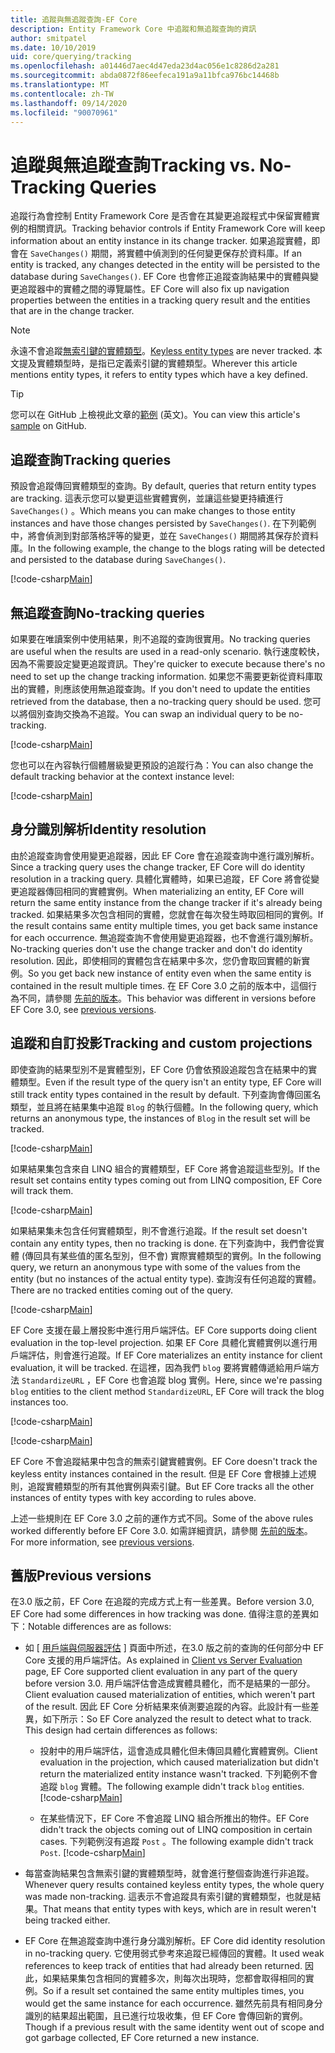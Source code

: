 ```yaml
---
title: 追蹤與無追蹤查詢-EF Core
description: Entity Framework Core 中追蹤和無追蹤查詢的資訊
author: smitpatel
ms.date: 10/10/2019
uid: core/querying/tracking
ms.openlocfilehash: a01446d7aec4d47eda23d4ac056e1c8286d2a281
ms.sourcegitcommit: abda0872f86eefeca191a9a11bfca976bc14468b
ms.translationtype: MT
ms.contentlocale: zh-TW
ms.lasthandoff: 09/14/2020
ms.locfileid: "90070961"
---
```

# <a name="tracking-vs-no-tracking-queries"></a><span data-ttu-id="9d611-103">追蹤與無追蹤查詢</span><span class="sxs-lookup"><span data-stu-id="9d611-103">Tracking vs. No-Tracking Queries</span></span>

<span data-ttu-id="9d611-104">追蹤行為會控制 Entity Framework Core 是否會在其變更追蹤程式中保留實體實例的相關資訊。</span><span class="sxs-lookup"><span data-stu-id="9d611-104">Tracking behavior controls if Entity Framework Core will keep information about an entity instance in its change tracker.</span></span> <span data-ttu-id="9d611-105">如果追蹤實體，即會在 `SaveChanges()` 期間，將實體中偵測到的任何變更保存於資料庫。</span><span class="sxs-lookup"><span data-stu-id="9d611-105">If an entity is tracked, any changes detected in the entity will be persisted to the database during `SaveChanges()`.</span></span> <span data-ttu-id="9d611-106">EF Core 也會修正追蹤查詢結果中的實體與變更追蹤器中的實體之間的導覽屬性。</span><span class="sxs-lookup"><span data-stu-id="9d611-106">EF Core will also fix up navigation properties between the entities in a tracking query result and the entities that are in the change tracker.</span></span>

> [!NOTE]
> <span data-ttu-id="9d611-107">永遠不會追蹤[無索引鍵的實體類型](xref:core/modeling/keyless-entity-types)。</span><span class="sxs-lookup"><span data-stu-id="9d611-107">[Keyless entity types](xref:core/modeling/keyless-entity-types) are never tracked.</span></span> <span data-ttu-id="9d611-108">本文提及實體類型時，是指已定義索引鍵的實體類型。</span><span class="sxs-lookup"><span data-stu-id="9d611-108">Wherever this article mentions entity types, it refers to entity types which have a key defined.</span></span>

> [!TIP]  
> <span data-ttu-id="9d611-109">您可以在 GitHub 上檢視此文章的[範例](https://github.com/dotnet/EntityFramework.Docs/tree/master/samples/core/Querying) \(英文\)。</span><span class="sxs-lookup"><span data-stu-id="9d611-109">You can view this article's [sample](https://github.com/dotnet/EntityFramework.Docs/tree/master/samples/core/Querying) on GitHub.</span></span>

## <a name="tracking-queries"></a><span data-ttu-id="9d611-110">追蹤查詢</span><span class="sxs-lookup"><span data-stu-id="9d611-110">Tracking queries</span></span>

<span data-ttu-id="9d611-111">預設會追蹤傳回實體類型的查詢。</span><span class="sxs-lookup"><span data-stu-id="9d611-111">By default, queries that return entity types are tracking.</span></span> <span data-ttu-id="9d611-112">這表示您可以變更這些實體實例，並讓這些變更持續進行 `SaveChanges()` 。</span><span class="sxs-lookup"><span data-stu-id="9d611-112">Which means you can make changes to those entity instances and have those changes persisted by `SaveChanges()`.</span></span> <span data-ttu-id="9d611-113">在下列範例中，將會偵測到對部落格評等的變更，並在 `SaveChanges()` 期間將其保存於資料庫。</span><span class="sxs-lookup"><span data-stu-id="9d611-113">In the following example, the change to the blogs rating will be detected and persisted to the database during `SaveChanges()`.</span></span>

[!code-csharp[Main](../../../samples/core/Querying/Tracking/Sample.cs#Tracking)]

## <a name="no-tracking-queries"></a><span data-ttu-id="9d611-114">無追蹤查詢</span><span class="sxs-lookup"><span data-stu-id="9d611-114">No-tracking queries</span></span>

<span data-ttu-id="9d611-115">如果要在唯讀案例中使用結果，則不追蹤的查詢很實用。</span><span class="sxs-lookup"><span data-stu-id="9d611-115">No tracking queries are useful when the results are used in a read-only scenario.</span></span> <span data-ttu-id="9d611-116">執行速度較快，因為不需要設定變更追蹤資訊。</span><span class="sxs-lookup"><span data-stu-id="9d611-116">They're quicker to execute because there's no need to set up the change tracking information.</span></span> <span data-ttu-id="9d611-117">如果您不需要更新從資料庫取出的實體，則應該使用無追蹤查詢。</span><span class="sxs-lookup"><span data-stu-id="9d611-117">If you don't need to update the entities retrieved from the database, then a no-tracking query should be used.</span></span> <span data-ttu-id="9d611-118">您可以將個別查詢交換為不追蹤。</span><span class="sxs-lookup"><span data-stu-id="9d611-118">You can swap an individual query to be no-tracking.</span></span>

[!code-csharp[Main](../../../samples/core/Querying/Tracking/Sample.cs#NoTracking)]

<span data-ttu-id="9d611-119">您也可以在內容執行個體層級變更預設的追蹤行為：</span><span class="sxs-lookup"><span data-stu-id="9d611-119">You can also change the default tracking behavior at the context instance level:</span></span>

[!code-csharp[Main](../../../samples/core/Querying/Tracking/Sample.cs#ContextDefaultTrackingBehavior)]

## <a name="identity-resolution"></a><span data-ttu-id="9d611-120">身分識別解析</span><span class="sxs-lookup"><span data-stu-id="9d611-120">Identity resolution</span></span>

<span data-ttu-id="9d611-121">由於追蹤查詢會使用變更追蹤器，因此 EF Core 會在追蹤查詢中進行識別解析。</span><span class="sxs-lookup"><span data-stu-id="9d611-121">Since a tracking query uses the change tracker, EF Core will do identity resolution in a tracking query.</span></span> <span data-ttu-id="9d611-122">具體化實體時，如果已追蹤，EF Core 將會從變更追蹤器傳回相同的實體實例。</span><span class="sxs-lookup"><span data-stu-id="9d611-122">When materializing an entity, EF Core will return the same entity instance from the change tracker if it's already being tracked.</span></span> <span data-ttu-id="9d611-123">如果結果多次包含相同的實體，您就會在每次發生時取回相同的實例。</span><span class="sxs-lookup"><span data-stu-id="9d611-123">If the result contains same entity multiple times, you get back same instance for each occurrence.</span></span> <span data-ttu-id="9d611-124">無追蹤查詢不會使用變更追蹤器，也不會進行識別解析。</span><span class="sxs-lookup"><span data-stu-id="9d611-124">No-tracking queries don't use the change tracker and don't do identity resolution.</span></span> <span data-ttu-id="9d611-125">因此，即使相同的實體包含在結果中多次，您仍會取回實體的新實例。</span><span class="sxs-lookup"><span data-stu-id="9d611-125">So you get back new instance of entity even when the same entity is contained in the result multiple times.</span></span> <span data-ttu-id="9d611-126">在 EF Core 3.0 之前的版本中，這個行為不同，請參閱 [先前的版本](#previous-versions)。</span><span class="sxs-lookup"><span data-stu-id="9d611-126">This behavior was different in versions before EF Core 3.0, see [previous versions](#previous-versions).</span></span>

## <a name="tracking-and-custom-projections"></a><span data-ttu-id="9d611-127">追蹤和自訂投影</span><span class="sxs-lookup"><span data-stu-id="9d611-127">Tracking and custom projections</span></span>

<span data-ttu-id="9d611-128">即使查詢的結果型別不是實體型別，EF Core 仍會依預設追蹤包含在結果中的實體類型。</span><span class="sxs-lookup"><span data-stu-id="9d611-128">Even if the result type of the query isn't an entity type, EF Core will still track entity types contained in the result by default.</span></span> <span data-ttu-id="9d611-129">下列查詢會傳回匿名類型，並且將在結果集中追蹤 `Blog` 的執行個體。</span><span class="sxs-lookup"><span data-stu-id="9d611-129">In the following query, which returns an anonymous type, the instances of `Blog` in the result set will be tracked.</span></span>

[!code-csharp[Main](../../../samples/core/Querying/Tracking/Sample.cs#CustomProjection1)]

<span data-ttu-id="9d611-130">如果結果集包含來自 LINQ 組合的實體類型，EF Core 將會追蹤這些型別。</span><span class="sxs-lookup"><span data-stu-id="9d611-130">If the result set contains entity types coming out from LINQ composition, EF Core will track them.</span></span>

[!code-csharp[Main](../../../samples/core/Querying/Tracking/Sample.cs#CustomProjection2)]

<span data-ttu-id="9d611-131">如果結果集未包含任何實體類型，則不會進行追蹤。</span><span class="sxs-lookup"><span data-stu-id="9d611-131">If the result set doesn't contain any entity types, then no tracking is done.</span></span> <span data-ttu-id="9d611-132">在下列查詢中，我們會從實體 (傳回具有某些值的匿名型別，但不會) 實際實體類型的實例。</span><span class="sxs-lookup"><span data-stu-id="9d611-132">In the following query, we return an anonymous type with some of the values from the entity (but no instances of the actual entity type).</span></span> <span data-ttu-id="9d611-133">查詢沒有任何追蹤的實體。</span><span class="sxs-lookup"><span data-stu-id="9d611-133">There are no tracked entities coming out of the query.</span></span>

[!code-csharp[Main](../../../samples/core/Querying/Tracking/Sample.cs#CustomProjection3)]

 <span data-ttu-id="9d611-134">EF Core 支援在最上層投影中進行用戶端評估。</span><span class="sxs-lookup"><span data-stu-id="9d611-134">EF Core supports doing client evaluation in the top-level projection.</span></span> <span data-ttu-id="9d611-135">如果 EF Core 具體化實體實例以進行用戶端評估，則會進行追蹤。</span><span class="sxs-lookup"><span data-stu-id="9d611-135">If EF Core materializes an entity instance for client evaluation, it will be tracked.</span></span> <span data-ttu-id="9d611-136">在這裡，因為我們 `blog` 要將實體傳遞給用戶端方法 `StandardizeURL` ，EF Core 也會追蹤 blog 實例。</span><span class="sxs-lookup"><span data-stu-id="9d611-136">Here, since we're passing `blog` entities to the client method `StandardizeURL`, EF Core will track the blog instances too.</span></span>

[!code-csharp[Main](../../../samples/core/Querying/Tracking/Sample.cs#ClientProjection)]

[!code-csharp[Main](../../../samples/core/Querying/Tracking/Sample.cs#ClientMethod)]

<span data-ttu-id="9d611-137">EF Core 不會追蹤結果中包含的無索引鍵實體實例。</span><span class="sxs-lookup"><span data-stu-id="9d611-137">EF Core doesn't track the keyless entity instances contained in the result.</span></span> <span data-ttu-id="9d611-138">但是 EF Core 會根據上述規則，追蹤實體類型的所有其他實例與索引鍵。</span><span class="sxs-lookup"><span data-stu-id="9d611-138">But EF Core tracks all the other instances of entity types with key according to rules above.</span></span>

<span data-ttu-id="9d611-139">上述一些規則在 EF Core 3.0 之前的運作方式不同。</span><span class="sxs-lookup"><span data-stu-id="9d611-139">Some of the above rules worked differently before EF Core 3.0.</span></span> <span data-ttu-id="9d611-140">如需詳細資訊，請參閱 [先前的版本](#previous-versions)。</span><span class="sxs-lookup"><span data-stu-id="9d611-140">For more information, see [previous versions](#previous-versions).</span></span>

## <a name="previous-versions"></a><span data-ttu-id="9d611-141">舊版</span><span class="sxs-lookup"><span data-stu-id="9d611-141">Previous versions</span></span>

<span data-ttu-id="9d611-142">在3.0 版之前，EF Core 在追蹤的完成方式上有一些差異。</span><span class="sxs-lookup"><span data-stu-id="9d611-142">Before version 3.0, EF Core had some differences in how tracking was done.</span></span> <span data-ttu-id="9d611-143">值得注意的差異如下：</span><span class="sxs-lookup"><span data-stu-id="9d611-143">Notable differences are as follows:</span></span>

- <span data-ttu-id="9d611-144">如 [ [用戶端與伺服器評估](xref:core/querying/client-eval) ] 頁面中所述，在3.0 版之前的查詢的任何部分中 EF Core 支援的用戶端評估。</span><span class="sxs-lookup"><span data-stu-id="9d611-144">As explained in [Client vs Server Evaluation](xref:core/querying/client-eval) page, EF Core supported client evaluation in any part of the query before version 3.0.</span></span> <span data-ttu-id="9d611-145">用戶端評估會造成實體具體化，而不是結果的一部分。</span><span class="sxs-lookup"><span data-stu-id="9d611-145">Client evaluation caused materialization of entities, which weren't part of the result.</span></span> <span data-ttu-id="9d611-146">因此 EF Core 分析結果來偵測要追蹤的內容。此設計有一些差異，如下所示：</span><span class="sxs-lookup"><span data-stu-id="9d611-146">So EF Core analyzed the result to detect what to track. This design had certain differences as follows:</span></span>
  - <span data-ttu-id="9d611-147">投射中的用戶端評估，這會造成具體化但未傳回具體化實體實例。</span><span class="sxs-lookup"><span data-stu-id="9d611-147">Client evaluation in the projection, which caused materialization but didn't return the materialized entity instance wasn't tracked.</span></span> <span data-ttu-id="9d611-148">下列範例不會追蹤 `blog` 實體。</span><span class="sxs-lookup"><span data-stu-id="9d611-148">The following example didn't track `blog` entities.</span></span>
    [!code-csharp[Main](../../../samples/core/Querying/Tracking/Sample.cs#ClientProjection)]

  - <span data-ttu-id="9d611-149">在某些情況下，EF Core 不會追蹤 LINQ 組合所推出的物件。</span><span class="sxs-lookup"><span data-stu-id="9d611-149">EF Core didn't track the objects coming out of LINQ composition in certain cases.</span></span> <span data-ttu-id="9d611-150">下列範例沒有追蹤 `Post` 。</span><span class="sxs-lookup"><span data-stu-id="9d611-150">The following example didn't track `Post`.</span></span>
    [!code-csharp[Main](../../../samples/core/Querying/Tracking/Sample.cs#CustomProjection2)]

- <span data-ttu-id="9d611-151">每當查詢結果包含無索引鍵的實體類型時，就會進行整個查詢進行非追蹤。</span><span class="sxs-lookup"><span data-stu-id="9d611-151">Whenever query results contained keyless entity types, the whole query was made non-tracking.</span></span> <span data-ttu-id="9d611-152">這表示不會追蹤具有索引鍵的實體類型，也就是結果。</span><span class="sxs-lookup"><span data-stu-id="9d611-152">That means that entity types with keys, which are in result weren't being tracked either.</span></span>
- <span data-ttu-id="9d611-153">EF Core 在無追蹤查詢中進行身分識別解析。</span><span class="sxs-lookup"><span data-stu-id="9d611-153">EF Core did identity resolution in no-tracking query.</span></span> <span data-ttu-id="9d611-154">它使用弱式參考來追蹤已經傳回的實體。</span><span class="sxs-lookup"><span data-stu-id="9d611-154">It used weak references to keep track of entities that had already been returned.</span></span> <span data-ttu-id="9d611-155">因此，如果結果集包含相同的實體多次，則每次出現時，您都會取得相同的實例。</span><span class="sxs-lookup"><span data-stu-id="9d611-155">So if a result set contained the same entity multiples times, you would get the same instance for each occurrence.</span></span> <span data-ttu-id="9d611-156">雖然先前具有相同身分識別的結果超出範圍，且已進行垃圾收集，但 EF Core 會傳回新的實例。</span><span class="sxs-lookup"><span data-stu-id="9d611-156">Though if a previous result with the same identity went out of scope and got garbage collected, EF Core returned a new instance.</span></span>
